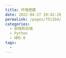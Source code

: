 ```yaml
---
title: 环境搭建
date: 2022-04-27 19:42:26
permalink: /pages/f511b4/
categories:
  - 前端和后端
  - Python
  - HM5.0
tags:
  - 
---
```

